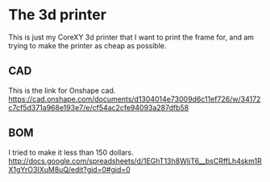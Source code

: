 # The 3d printer
This is just my CoreXY 3d printer that I want to print the frame for, and am trying to make the printer as cheap as possible.
## CAD
This is the link for Onshape cad. https://cad.onshape.com/documents/d1304014e73009d6c11ef726/w/34172c7cf5d371a968e193e7/e/cf54ac2cfe94093a287dfb58
## BOM
I tried to make it less than 150 dollars. http://docs.google.com/spreadsheets/d/1EGhT13h8WIjT6__bsCRffLh4skm1RX1gYrO3IXuM8uQ/edit?gid=0#gid=0
